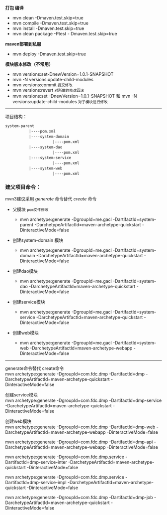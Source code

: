 **打包 编译**
 
- mvn clean -Dmaven.test.skip=true
- mvn compile -Dmaven.test.skip=true
- mvn install -Dmaven.test.skip=true
- mvn  clean  package -Ptest - Dmaven.test.skip=true


**maven部署到私服**
- mvn deploy -Dmaven.test.skip=true



**模块版本修改（不常用）**
- mvn versions:set-DnewVersion=1.0.1-SNAPSHOT
- mvn -N versions:update-child-modules
- mvn versions:commit `提交修改`
- mvn versions:revert `对所做的修改回滚` 
- mvn versions:set -DnewVersion=1.0.1-SNAPSHOT 和 mvn -N versions:update-child-modules `对子模块进行修改`


---

项目结构：
```
system-parent
    　　　　|----pom.xml
    　　　　|----system-domain
        　　　　　　　　|----pom.xml
    　　　　|----system-dao
        　　　　　　　　|----pom.xml
    　　　　|----system-service
        　　　　　　　　|----pom.xml
    　　　　|----system-web
        　　　　　　　　|----pom.xml

```

### 建父项目命令：
mvn3建议采用
_generate_ 命令替代  _create_ 命令

- 父模块 `pom文件修改`
  - mvn archetype:generate -DgroupId=me.gacl -DartifactId=system-parent -DarchetypeArtifactId=maven-archetype-quickstart -DinteractiveMode=false
- 创建system-domain 模块
   - mvn archetype:generate -DgroupId=me.gacl -DartifactId=system-domain -DarchetypeArtifactId=maven-archetype-quickstart -DinteractiveMode=false


- 创建dao模块
  - mvn archetype:generate -DgroupId=me.gacl -DartifactId=system-dao -DarchetypeArtifactId=maven-archetype-quickstart -DinteractiveMode=false
- 创建service模块
   - mvn archetype:generate -DgroupId=me.gacl -DartifactId=system-service -DarchetypeArtifactId=maven-archetype-quickstart -DinteractiveMode=false
- 创建web模块
   - mvn archetype:generate -DgroupId=me.gacl -DartifactId=system-web -DarchetypeArtifactId=maven-archetype-webapp -DinteractiveMode=false


---
generate命令替代 create命令  
mvn archetype:generate -DgroupId=com.fdc.dmp -DartifactId=dmp -DarchetypeArtifactId=maven-archetype-quickstart -DinteractiveMode=false

创建service模块  
mvn archetype:generate -DgroupId=com.fdc.dmp -DartifactId=dmp-service -DarchetypeArtifactId=maven-archetype-quickstart -DinteractiveMode=false

创建web模块  
mvn archetype:generate -DgroupId=com.fdc.dmp -DartifactId=dmp-web -DarchetypeArtifactId=maven-archetype-webapp -DinteractiveMode=false

mvn archetype:generate -DgroupId=com.fdc.dmp -DartifactId=dmp-api -DarchetypeArtifactId=maven-archetype-webapp -DinteractiveMode=false

mvn archetype:generate -DgroupId=com.fdc.dmp.service -DartifactId=dmp-service-inter -DarchetypeArtifactId=maven-archetype-quickstart -DinteractiveMode=false

mvn archetype:generate -DgroupId=com.fdc.dmp.service -DartifactId=dmp-service-impl -DarchetypeArtifactId=maven-archetype-quickstart -DinteractiveMode=false

mvn archetype:generate -DgroupId=com.fdc.dmp -DartifactId=dmp-job -DarchetypeArtifactId=maven-archetype-quickstart -DinteractiveMode=false